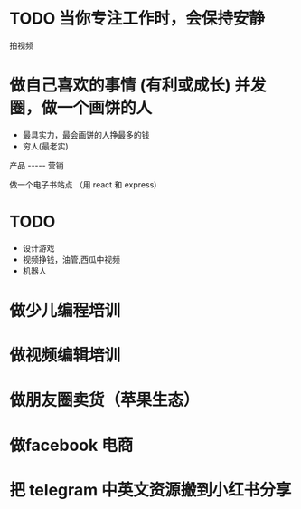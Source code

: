 
# TODO  当你专注工作时，会保持安静
拍视频


# 做自己喜欢的事情 (有利或成长) 并发圈，做一个画饼的人

- 最具实力，最会画饼的人挣最多的钱
- 穷人(最老实)

产品 ----- 营销

做一个电子书站点 （用 react 和 express)

# TODO

- 设计游戏
- 视频挣钱，油管,西瓜中视频
- 机器人

# 做少儿编程培训

# 做视频编辑培训

# 做朋友圈卖货（苹果生态）
    
# 做facebook 电商

# 把 telegram 中英文资源搬到小红书分享
